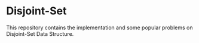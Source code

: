 # Disjoint-Set
This repository contains the implementation and some popular problems on Disjoint-Set Data Structure.
